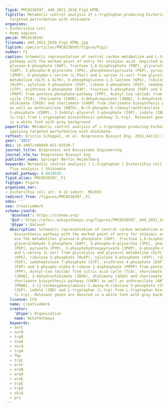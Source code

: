 ```yaml
---
figid: PMC8536597__449_2021_2630_Fig1_HTML
figtitle: Metabolic control analysis of L-tryptophan producing Escherichia coli applying
  targeted perturbation with shikimate
organisms:
- Escherichia coli
- Homo sapiens
pmcid: PMC8536597
filename: 449_2021_2630_Fig1_HTML.jpg
figlink: /pmc/articles/PMC8536597/figure/Fig1/
number: F1
caption: Schematic representation of central carbon metabolism and L-tryptophan biosynthesis
  pathway with the marked point of entry for shikimic acid. Depicted are the metabolites
  glucose-6-phosphate (G6P), fructose 1,6-bisphosphate (FBP), glyceraldehyde 3-phosphate
  (GAP), 3-phospho-D-glycerate (3PG), phosphoenolpyruvate (PEP), pyruvate (PYR), 3-phosphohydroxypyruvate
  (3PHP), O-phospho-L-serine (L-PSer) and L-serine (L-ser) from glycolysis and glycerol
  metabolism (GLYC & GLYK), 6-phosphoglucono-1,5-lactone (6PG), ribulose 5-phosphate
  (Ru5P), xylulose 5-phosphate (X5P), ribose 5-phosphate (R5P), sedoheptulose 7-phosphate
  (S7P), erythrose 4-phosphate (E4P), fructose 6-phosphate (F6P) and 5-phospho-alpha-D-ribose 1-diphosphate
  (PRPP) from pentose-phosphate-pathway (PPP), Acetyl-Coa (AcCoA) from citric acid
  cycle (TCA), chorismate (CHOR), 3-dehydroquinate (3DHQ), 3-dehydroshikimate (3DHS),
  shikimate (SHIK) and chorismate (CHOR) from chorismate biosynthesis pathway (CHOR)
  as well as anthranilate (ANTH), N-(5-phospho-D-ribosyl)anthranilate (PRAN), 1-(2-Carboxyphenylamino)-1-deoxy-D-ribulose
  5-phosphate (CDRP), 3-Indolyl-glycerol 3-phosphate (IGP), indole (IND) and L-tryptophan
  (L-trp) from L-tryptophan biosynthesis pathway (L-trp). Relevant genes are denoted
  in a white font with grey background
papertitle: Metabolic control analysis of L-tryptophan producing Escherichia coli
  applying targeted perturbation with shikimate.
reftext: Kristin Schoppel, et al. Bioprocess Biosyst Eng. 2021;44(12):2591-2613.
year: '2021'
doi: 10.1007/s00449-021-02630-7
journal_title: Bioprocess and Biosystems Engineering
journal_nlm_ta: Bioprocess Biosyst Eng
publisher_name: Springer Berlin Heidelberg
keywords: Metabolic control analysis | L-tryptophan | Escherichia coli | Thermodynamics-based
  flux analysis | Shikimate
automl_pathway: 0.9419535
figid_alias: PMC8536597__F1
figtype: Figure
organisms_ner:
- Escherichia coli str. K-12 substr. MG1655
redirect_from: /figures/PMC8536597__F1
ndex: ''
seo: CreativeWork
schema-jsonld:
  '@context': https://schema.org/
  '@id': https://pfocr.wikipathways.org/figures/PMC8536597__449_2021_2630_Fig1_HTML.html
  '@type': Dataset
  description: Schematic representation of central carbon metabolism and L-tryptophan
    biosynthesis pathway with the marked point of entry for shikimic acid. Depicted
    are the metabolites glucose-6-phosphate (G6P), fructose 1,6-bisphosphate (FBP),
    glyceraldehyde 3-phosphate (GAP), 3-phospho-D-glycerate (3PG), phosphoenolpyruvate
    (PEP), pyruvate (PYR), 3-phosphohydroxypyruvate (3PHP), O-phospho-L-serine (L-PSer)
    and L-serine (L-ser) from glycolysis and glycerol metabolism (GLYC & GLYK), 6-phosphoglucono-1,5-lactone
    (6PG), ribulose 5-phosphate (Ru5P), xylulose 5-phosphate (X5P), ribose 5-phosphate
    (R5P), sedoheptulose 7-phosphate (S7P), erythrose 4-phosphate (E4P), fructose 6-phosphate
    (F6P) and 5-phospho-alpha-D-ribose 1-diphosphate (PRPP) from pentose-phosphate-pathway
    (PPP), Acetyl-Coa (AcCoA) from citric acid cycle (TCA), chorismate (CHOR), 3-dehydroquinate
    (3DHQ), 3-dehydroshikimate (3DHS), shikimate (SHIK) and chorismate (CHOR) from
    chorismate biosynthesis pathway (CHOR) as well as anthranilate (ANTH), N-(5-phospho-D-ribosyl)anthranilate
    (PRAN), 1-(2-Carboxyphenylamino)-1-deoxy-D-ribulose 5-phosphate (CDRP), 3-Indolyl-glycerol 3-phosphate
    (IGP), indole (IND) and L-tryptophan (L-trp) from L-tryptophan biosynthesis pathway
    (L-trp). Relevant genes are denoted in a white font with grey background
  license: CC0
  name: CreativeWork
  creator:
    '@type': Organization
    name: WikiPathways
  keywords:
  - serC
  - serB
  - trpB
  - tnaA
  - serA
  - trpA
  - fbp
  - trpC
  - aroF
  - aroB
  - aroD
  - aroE
  - trpE
  - trpD
  - shiA
  - prs
---
```

